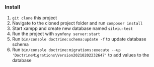 ### Install
1. `git clone` this project
2. Navigate to the cloned project folder and run `composer install`
3. Start xampp and create new database named `silviu-test`
4. Run the project with `symfony server:start`
5. Run `bin/console doctrine:schema:update -f` to update database schema
6. Run `bin/console doctrine:migrations:execute --up 'DoctrineMigrations\Version20210202232647'` to add values to the database
